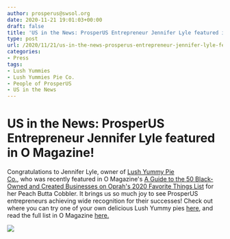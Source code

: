 ```yaml
---
author: prosperus@swsol.org
date: 2020-11-21 19:01:03+00:00
draft: false
title: 'US in the News: ProsperUS Entrepreneur Jennifer Lyle featured in O Magazine!'
type: post
url: /2020/11/21/us-in-the-news-prosperus-entrepreneur-jennifer-lyle-featured-in-o-magazine/
categories:
- Press
tags:
- Lush Yummies
- Lush Yummies Pie Co.
- People of ProsperUS
- US in the News
---
```


# US in the News: ProsperUS Entrepreneur Jennifer Lyle featured in O Magazine!


Congratulations to Jennifer Lyle, owner of [Lush Yummy Pie Co.](https://www.lushyummiespie.co/), who was recently featured in O Magazine's [A Guide to the 50 Black-Owned and Created Businesses on Oprah's 2020 Favorite Things List](https://www.oprahmag.com/style/a34480587/oprah-favorite-things-2020-black-owned-businesses/?fbclid=IwAR25hhK5DNjXqbP1LAboVAUFOXSWSrvkcVVS8BgCsMI4rSq7TwBx-jCIaBs) for her Peach Butta Cobbler. It brings us so much joy to see ProsperUS entrepreneurs achieving wide recognition for their successes! Check out where you can try one of your own delicious Lush Yummy pies [here](https://www.lushyummiespie.co), and read the full list in O Magazine [here.](https://www.oprahmag.com/style/a34480587/oprah-favorite-things-2020-black-owned-businesses/?fbclid=IwAR25hhK5DNjXqbP1LAboVAUFOXSWSrvkcVVS8BgCsMI4rSq7TwBx-jCIaBs)

[![](http://www.prosperusdetroit.org/wp-content/uploads/2020/11/coverimageoprah-e1605984981477.jpg)
](http://www.prosperusdetroit.org/wp-content/uploads/2020/11/coverimageoprah-e1605984981477.jpg)
